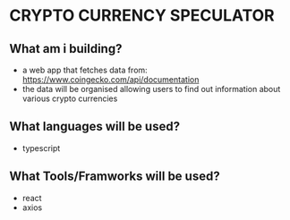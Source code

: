 # CRYPTO CURRENCY SPECULATOR

## What am i building?

- a web app that fetches data from: https://www.coingecko.com/api/documentation
- the data will be organised allowing users to find out information about various crypto currencies

## What languages will be used?

- typescript

## What Tools/Framworks will be used?

- react
- axios
